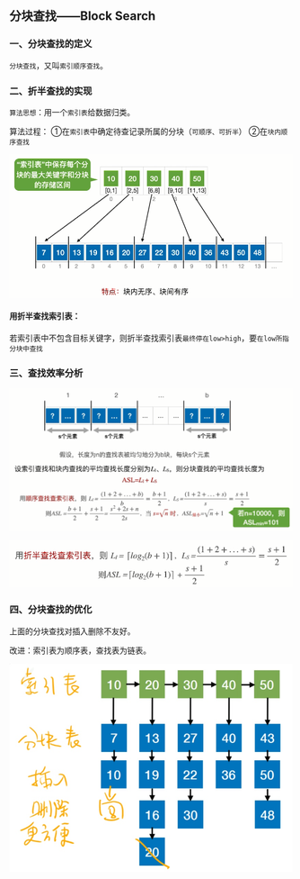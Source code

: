 ## 分块查找——Block Search

### 一、分块查找的定义

`分块查找`，又叫`索引顺序查找`。

### 二、折半查找的实现

`算法思想`：用一个`索引表`给数据归类。

算法过程：
①在`索引表`中确定待查记录所属的分块（`可顺序、可折半`）
②在`块内顺序查找`

![uTools_1638257539381](images/uTools_1638257539381.png)

#### 用折半查找索引表：

若索引表中不包含目标关键字，则折半查找索引表`最终停在low>high`，要`在low所指分块中查找`

### 三、查找效率分析

![uTools_1638258212238](images/uTools_1638258212238.png)

![uTools_1638258279430](images/uTools_1638258279430.png)

### 四、分块查找的优化

上面的分块查找对插入删除不友好。

改进：索引表为顺序表，查找表为链表。

![1638258852038](images/1638258852038.jpg)

